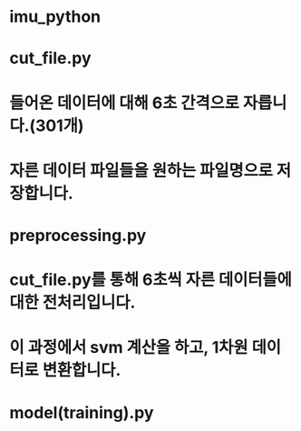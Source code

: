 # imu_python

# cut_file.py 
# 들어온 데이터에 대해 6초 간격으로 자릅니다.(301개)
# 자른 데이터 파일들을 원하는 파일명으로 저장합니다. 

# preprocessing.py
# cut_file.py를 통해 6초씩 자른 데이터들에 대한 전처리입니다. 
# 이 과정에서 svm 계산을 하고, 1차원 데이터로 변환합니다. 

# model(training).py 
#
